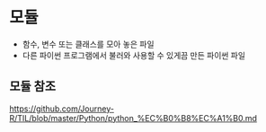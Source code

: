 # 모듈

- 함수, 변수 또는 클래스를 모아 놓은 파일
- 다른 파이썬 프로그램에서 불러와 사용할 수 있게끔 만든 파이썬 파일



## 모듈 참조

https://github.com/Journey-R/TIL/blob/master/Python/python_%EC%B0%B8%EC%A1%B0.md

